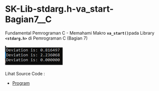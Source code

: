 # SK-Lib-stdarg.h-va_start-Bagian7__C
Fundamental Pemrograman C - Memahami Makro <code><b>va_start()</b></code>pada Library <code><b>&lt;stdarg.h></b></code> di Pemrograman C (Bagian 7)<br><br>
<img src="https://github.com/RizkyKhapidsyah/SK-Lib-stdarg.h-va_start-Bagian7__C/blob/master/SK-Lib-stdarg.h-va_start-Bagian7__C/result/001.PNG"><br><br>
Lihat Source Code : <br>
- <a href="https://github.com/RizkyKhapidsyah/SK-Lib-stdarg.h-va_start-Bagian7__C/blob/master/SK-Lib-stdarg.h-va_start-Bagian7__C/Source.c">Program</a>
